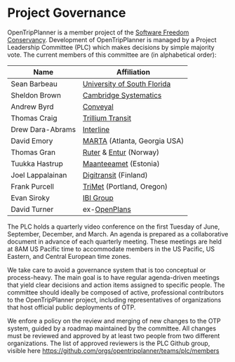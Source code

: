 # Project Governance

OpenTripPlanner is a member project of the [Software Freedom Conservancy](https://sfconservancy.org/members/current/). 
Development of OpenTripPlanner is managed by a Project Leadership Committee (PLC) which makes decisions by simple majority vote. 
The current members of this committee are (in alphabetical order):

| Name              | Affiliation                 |
|-------------------|-----------------------------|
| Sean Barbeau      | [University of South Florida](https://www.cutr.usf.edu/) |
| Sheldon Brown     | [Cambridge Systematics](https://camsys.com/) |
| Andrew Byrd       | [Conveyal](http://conveyal.com) |
| Thomas Craig      | [Trillium Transit](https://trilliumtransit.com/) |
| Drew Dara-Abrams  | [Interline](http://www.interline.io) |
| David Emory       | [MARTA](https://www.itsmarta.com/) (Atlanta, Georgia USA) |
| Thomas Gran       | [Ruter](https://ruter.no/en/) & [Entur](https://entur.no/) (Norway) |
| Tuukka Hastrup    | [Maanteeamet](https://www.mnt.ee/et) (Estonia) |
| Joel Lappalainan  | [Digitransit](https://digitransit.fi/) (Finland) |
| Frank Purcell     | [TriMet](https:/trimet.org/) (Portland, Oregon) |
| Evan Siroky       | [IBI Group](https://www.ibigroup.com/) |
| David Turner      | ex-[OpenPlans](https://www.openplans.org/) |

The PLC holds a quarterly video conference on the first Tuesday of June, September, December, and March. 
An agenda is prepared as a collaborative document in advance of each quarterly meeting. 
These meetings are held at 8AM US Pacific time to accommodate members in the US Pacific, US Eastern, and Central European time zones.

We take care to avoid a governance system that is too conceptual or process-heavy. 
The main goal is to have regular agenda-driven meetings that yield clear decisions and action items assigned to specific people. 
The committee should ideally be composed of active, professional contributors to the OpenTripPlanner project, 
including representatives of organizations that host official public deployments of OTP.

We enfore a policy on the review and merging of new changes to the OTP system, 
guided by a roadmap maintained by the committee. 
All changes must be reviewed and approved by at least two people from two different organizations. 
The list of approved reviewers is the PLC Github group, visible here https://github.com/orgs/opentripplanner/teams/plc/members
